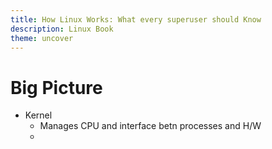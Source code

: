 ```yaml
---
title: How Linux Works: What every superuser should Know
description: Linux Book
theme: uncover
---
```


<!-- backgroundColor: beige -->

# Big Picture 

- Kernel
    - Manages CPU and interface betn processes and H/W
    - 
